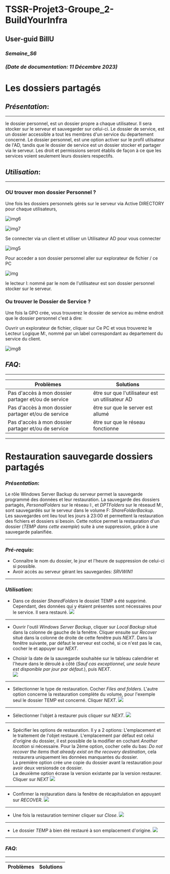 # TSSR-Projet3-Groupe_2-BuildYourInfra
## User-guid BillU 
### _Semaine_S6_
### _(Date de documentation: 11 Décembre 2023)_

# **Les dossiers partagés**

## **_Présentation_**:
________

le dossier personnel, est un dossier propre a chaque utilisateur. Il sera stocker sur le serveur et sauvegarder sur celui-ci. Le dossier de service, est un dossier accessible a tout les membres d'un service du departement concerné. Le dossier personnel, est une option activer sur le profil utilsateur de l'AD, tandis que le dossier de service est un dossier stocker et partager via le serveur. Les droit et permissions seront établis de façon à ce que les services voient seulement leurs dossiers respectifs.

## **_Utilisation_**:
________
### OU trouver mon dossier Personnel ?

Une fois les dossiers personnels gérés sur le serveur via Active DIRECTORY pour chaque utilisateurs, 

![img6](https://github.com/michaelc31/Projet-image/blob/main/Nouveau%20dossier%20(2)/Capture6.JPG?raw=true)

![img7](https://github.com/michaelc31/Projet-image/blob/main/Nouveau%20dossier%20(2)/Capture7.JPG?raw=true)


Se connecter via un client et utiliser un Utilisateur AD pour vous connecter

![img5](https://github.com/michaelc31/Projet-image/blob/main/Nouveau%20dossier%20(2)/Capture5.JPG?raw=true)

Pour acceder a son dossier personnel aller sur explorateur de fichier / ce PC 

![img](https://github.com/michaelc31/Projet-image/blob/main/Nouveau%20dossier%20(2)/Capture.JPG?raw=true)

le lecteur I: nommé par le nom de l'utilisateur est son dossier personnel stocker sur le serveur.


### Ou trouver le Dossier de Service ?

Une fois la GPO crée, vous trouverez le dossier de service au même endroit que le dossier personnel c'est à dire: 

Ouvrir un explorateur de fichier, cliquer sur Ce PC et vous trouverez le Lecteur Logique M:, nommé par un label correspondant au departement du service du client.

![img8](https://github.com/michaelc31/Projet-image/blob/main/Nouveau%20dossier%20(2)/Capture8.JPG?raw=true)

## _**FAQ**_:
________

| **Problèmes** | **Solutions** |
|-----|--------|
| Pas d'accès à mon dossier partager et/ou de service | être sur que l'utilisateur est un utilisateur AD |
| Pas d'accès à mon dossier partager et/ou de service | être sur que le server est allumé |
| Pas d'accès à mon dossier partager et/ou de service | être sur que le réseau fonctionne |
____________


# **Restauration sauvegarde dossiers partagés**

### **_Présentation_**:

Le rôle Windows Server Backup du serveur permet la sauvegarde programmé des données et leur restauration.
La sauvegarde des dossiers partagés, _PersonalFolders_ sur le réseau I:, et _DPTFolders_ sur le réseaud M:, sont sauvegardés sur le serveur dans le volume F: _ShareFolderBackup_.  
Les sauvegardes ont lieu tout les jours à 23:00 et permettent la restauration des fichiers et dossiers si besoin.
Cette notice permet la restauration d'un dossier (_TEMP dans cette exemple_) suite à une suppression, grâce à une sauvegarde palanifiée.
________


### **_Pré-requis_**:

- Connaître le nom du dossier, le jour et l'heure de suppression de celui-ci si possible.
- Avoir accès au serveur gérant les sauvegardes: _SRVWIN1_
________


### **_Utilisation_**:

- Dans ce dossier _SharedFolders_ le dossiet TEMP a été supprimé. Cependant, des données qui y étaient présentes sont nécessaires pour le service. Il sera restauré.
![](https://github.com/Bilal-Aldimashq/TSSR-Projet3-Groupe_2-BuildYourInfra/blob/main/Resources/TutoSauvegarde/14bis.DeleteFolder.png?raw=true)

____________
- Ouvrir l'outil _Windows Server Backup_, cliquer sur _Local Backup_ situé dans la colonne de gauche de la fenêtre. Cliquer ensuite sur _Recover_ situé dans la colonne de droite de cette fenêtre puis _NEXT_. Dans la fenêtre suivante, par défaut le serveur est coché, si ce n'est pas le cas, cocher le et appuyer sur _NEXT_.    
  
- Choisir la date de la sauvegarde souhaitée sur le tableau calendrier et l'heure dans le déroulé à côté (_Sauf cas exceptionnel, une seule heure est disponible par jour par défaut._), puis _NEXT_.  
![](https://github.com/Bilal-Aldimashq/TSSR-Projet3-Groupe_2-BuildYourInfra/blob/main/Resources/TutoSauvegarde/15.SelectDate.png?raw=true)

_____________
- Sélectionner le type de restauration. Cocher _Files and folders_. L'autre option concerne la restauration complète du volume, pour l'exemple seul le dossier TEMP est concerné. Cliquer _NEXT_.
![](https://github.com/Bilal-Aldimashq/TSSR-Projet3-Groupe_2-BuildYourInfra/blob/main/Resources/TutoSauvegarde/16.RecoveryType.png?raw=true)

_____________
- Sélectionner l'objet à restaurer puis cliquer sur _NEXT_.
![](https://github.com/Bilal-Aldimashq/TSSR-Projet3-Groupe_2-BuildYourInfra/blob/main/Resources/TutoSauvegarde/17.ItemRecover.png?raw=true)
_____________

- Spécifier les options de restauration. Il y a 2 options: L'emplacement et le traitement de l'objet restauré. L'emplacement par défaut est celui d'origine du dossier, il est possible de la modifier en cochant _Another location_ si nécessaire. Pour la 2ème option, cocher celle du bas: _Do not recover the items that already exist on the recovery destination_, cela restaurera uniquement les données manquantes du dossier.   
La première option crée une copie du dossier avant la restauration pour avoir deux versionsde ce dossier.   
La deuxième option écrase la version existante par la version restaurer.  
Cliquer sur _NEXT_
![](https://github.com/Bilal-Aldimashq/TSSR-Projet3-Groupe_2-BuildYourInfra/blob/main/Resources/TutoSauvegarde/18.RecoveryOption.png?raw=true)
_____________

- Confirmer la restauration dans la fenêtre de récapitulation en appuyant sur _RECOVER_.
![](https://github.com/Bilal-Aldimashq/TSSR-Projet3-Groupe_2-BuildYourInfra/blob/main/Resources/TutoSauvegarde/19.Confirmation.png?raw=true)
_____________

- Une fois la restauration terminer cliquer sur _Close_.
![](https://github.com/Bilal-Aldimashq/TSSR-Projet3-Groupe_2-BuildYourInfra/blob/main/Resources/TutoSauvegarde/20.CompleteResto.png?raw=true)
_____________

- Le dossier _TEMP_ à bien été restauré à son emplacement d'origine.
![](https://github.com/Bilal-Aldimashq/TSSR-Projet3-Groupe_2-BuildYourInfra/blob/main/Resources/TutoSauvegarde/21.RecoveryTemp.png?raw=true)


________


### _**FAQ**_:
________

| **Problèmes** | **Solutions** |
|-----|--------|
